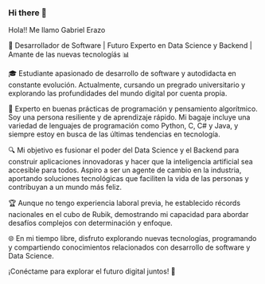 ### Hi there 👋

Hola!! Me llamo Gabriel Erazo

🚀 Desarrollador de Software | Futuro Experto en Data Science y Backend | Amante de las nuevas tecnologíás 📊

🎓 Estudiante apasionado de desarrollo de software y autodidacta en constante evolución. Actualmente, cursando un pregrado universitario y explorando las profundidades del mundo digital por cuenta propia.

🔧 Experto en buenas prácticas de programación y pensamiento algorítmico. Soy una persona resiliente y de aprendizaje rápido. Mi bagaje incluye una variedad de lenguajes de programación como Python, C, C# y Java, y siempre estoy en busca de las últimas tendencias en tecnología.

🔍 Mi objetivo es fusionar el poder del Data Science y el Backend para construir aplicaciones innovadoras y hacer que la inteligencia artificial sea accesible para todos. Aspiro a ser un agente de cambio en la industria, aportando soluciones tecnológicas que faciliten la vida de las personas y contribuyan a un mundo más feliz.

🏆 Aunque no tengo experiencia laboral previa, he establecido récords nacionales en el cubo de Rubik, demostrando mi capacidad para abordar desafíos complejos con determinación y enfoque.

🌐 En mi tiempo libre, disfruto explorando nuevas tecnologías, programando y compartiendo conocimientos relacionados con desarrollo de software y Data Science.

¡Conéctame para explorar el futuro digital juntos! 🌟

<!--
**gfranciscoerazom/gfranciscoerazom** is a ✨ _special_ ✨ repository because its `README.md` (this file) appears on your GitHub profile.

Here are some ideas to get you started:

- 🔭 I’m currently working on ...
- 🌱 I’m currently learning ...
- 👯 I’m looking to collaborate on ...
- 🤔 I’m looking for help with ...
- 💬 Ask me about ...
- 📫 How to reach me: ...
- 😄 Pronouns: ...
- ⚡ Fun fact: ...
-->
